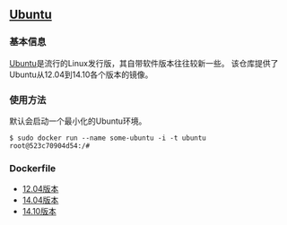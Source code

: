 ## [Ubuntu](https://registry.hub.docker.com/_/ubuntu/)

### 基本信息
[Ubuntu](https://en.wikipedia.org/wiki/Ubuntu)是流行的Linux发行版，其自带软件版本往往较新一些。
该仓库提供了Ubuntu从12.04到14.10各个版本的镜像。

### 使用方法
默认会启动一个最小化的Ubuntu环境。
```
$ sudo docker run --name some-ubuntu -i -t ubuntu
root@523c70904d54:/#
```

### Dockerfile
* [12.04版本](https://github.com/tianon/docker-brew-ubuntu-core/blob/2b105575647a7e2030ff344d427c3920b89e17a9/precise/Dockerfile)
* [14.04版本](https://github.com/tianon/docker-brew-ubuntu-core/blob/2b105575647a7e2030ff344d427c3920b89e17a9/trusty/Dockerfile)
* [14.10版本](https://github.com/tianon/docker-brew-ubuntu-core/blob/2b105575647a7e2030ff344d427c3920b89e17a9/utopic/Dockerfile)

